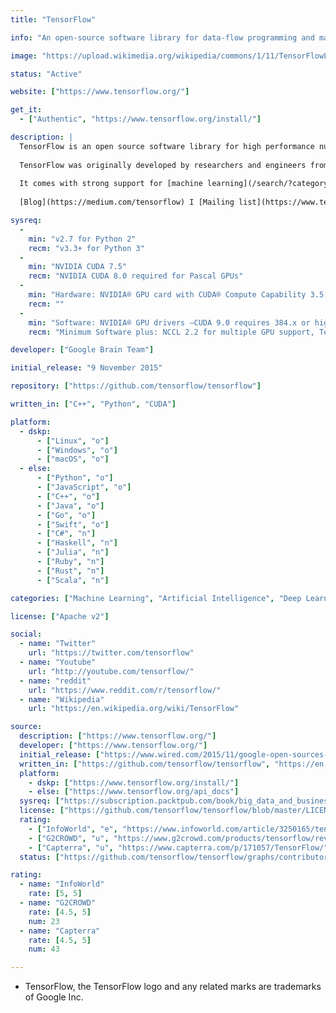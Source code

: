 ```yaml
---
title: "TensorFlow"

info: "An open-source software library for data-flow programming and machine learning applications such as neural networks"

image: "https://upload.wikimedia.org/wikipedia/commons/1/11/TensorFlowLogo.svg"

status: "Active"

website: ["https://www.tensorflow.org/"]

get_it:
  - ["Authentic", "https://www.tensorflow.org/install/"]

description: |
  TensorFlow is an open source software library for high performance numerical computation. Its flexible architecture allows easy deployment of computation across a variety of platforms (CPUs, GPUs, TPUs), and from desktops to clusters of servers to mobile and edge devices.
  
  TensorFlow was originally developed by researchers and engineers from the Google Brain team within Google’s AI organization.
  
  It comes with strong support for [machine learning](/search/?category=machine_learning) and [deep learning](/search/?category=deep_learning) and the flexible numerical computation core is used across many other scientific domains.
  
  [Blog](https://medium.com/tensorflow) I [Mailing list](https://www.tensorflow.org/community/lists) I [Stack Overflow](https://stackoverflow.com/questions/tagged/tensorflow) I [Tutorials](https://www.tensorflow.org/tutorials/) I [FAQ](https://www.tensorflow.org/guide/faq)

sysreq:
  -
    min: "v2.7 for Python 2"
    recm: "v3.3+ for Python 3"
  -
    min: "NVIDIA CUDA 7.5"
    recm: "NVIDIA CUDA 8.0 required for Pascal GPUs"
  -
    min: "Hardware: NVIDIA® GPU card with CUDA® Compute Capability 3.5 or higher"
    recm: ""
  -
    min: "Software: NVIDIA® GPU drivers —CUDA 9.0 requires 384.x or higher, CUDA® Toolkit —TensorFlow supports CUDA 9.0, CUPTI ships with the CUDA Toolkit, cuDNN SDK (>= 7.2)"
    recm: "Minimum Software plus: NCCL 2.2 for multiple GPU support, TensorRT 4.0 to improve latency and throughput for inference on some models"

developer: ["Google Brain Team"]

initial_release: "9 November 2015"

repository: ["https://github.com/tensorflow/tensorflow"]

written_in: ["C++", "Python", "CUDA"]

platform:
  - dskp:
      - ["Linux", "o"]
      - ["Windows", "o"]
      - ["macOS", "o"]
  - else:
      - ["Python", "o"]
      - ["JavaScript", "o"]
      - ["C++", "o"]
      - ["Java", "o"]
      - ["Go", "o"]
      - ["Swift", "o"]
      - ["C#", "n"]
      - ["Haskell", "n"]
      - ["Julia", "n"]
      - ["Ruby", "n"]
      - ["Rust", "n"]
      - ["Scala", "n"]

categories: ["Machine Learning", "Artificial Intelligence", "Deep Learning", "Framework"]

license: ["Apache v2"]

social:
  - name: "Twitter"
    url: "https://twitter.com/tensorflow"
  - name: "Youtube"
    url: "http://youtube.com/tensorflow/"
  - name: "reddit"
    url: "https://www.reddit.com/r/tensorflow/"
  - name: "Wikipedia"
    url: "https://en.wikipedia.org/wiki/TensorFlow"

source:
  description: ["https://www.tensorflow.org/"]
  developer: ["https://www.tensorflow.org/"]
  initial_release: ["https://www.wired.com/2015/11/google-open-sources-its-artificial-intelligence-engine/"]
  written_in: ["https://github.com/tensorflow/tensorflow", "https://en.wikipedia.org/w/index.php?title=TensorFlow&oldid=878912059"]
  platform:
    - dskp: ["https://www.tensorflow.org/install/"]
    - else: ["https://www.tensorflow.org/api_docs"]
  sysreq: ["https://subscription.packtpub.com/book/big_data_and_business_intelligence/9781786469786/2/ch02lvl1sec18/requirements-for-running-tensorflow-with-gpu-from-nvidia", "https://www.tensorflow.org/install/gpu"]
  license: ["https://github.com/tensorflow/tensorflow/blob/master/LICENSE"]
  rating:
    - ["InfoWorld", "e", "https://www.infoworld.com/article/3250165/tensorflow/tensorflow-review-the-best-deep-learning-library-gets-better.html"]
    - ["G2CROWD", "u", "https://www.g2crowd.com/products/tensorflow/reviews"]
    - ["Capterra", "u", "https://www.capterra.com/p/171057/TensorFlow/"]
  status: ["https://github.com/tensorflow/tensorflow/graphs/contributors", "https://medium.com/tensorflow"]

rating:
  - name: "InfoWorld"
    rate: [5, 5]
  - name: "G2CROWD"
    rate: [4.5, 5]
    num: 23
  - name: "Capterra"
    rate: [4.5, 5]
    num: 43

---
```

  * TensorFlow, the TensorFlow logo and any related marks are trademarks of Google Inc.